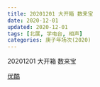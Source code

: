 ```yaml
---
title: 20201201 大开箱 数来宝 
date: 2020-12-01
updated: 2020-12-01
tags: [北展, 学电台, 相声] 
categories: 庚子年场次(2020) 
---
```

20201201 大开箱 数来宝 



[优酷](https://v.youku.com/v_show/id_XNDk4MTA4MjA5Mg)